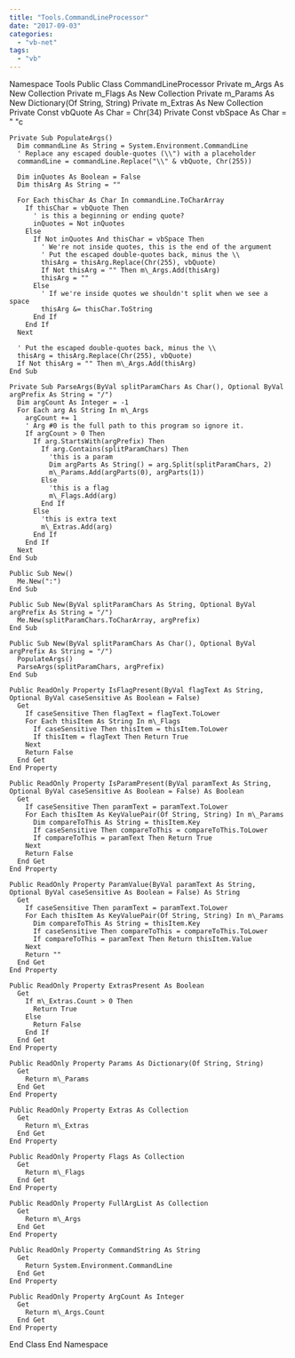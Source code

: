 ```yaml
---
title: "Tools.CommandLineProcessor"
date: "2017-09-03"
categories: 
  - "vb-net"
tags: 
  - "vb"
---
```


Namespace Tools
  Public Class CommandLineProcessor
    Private m\_Args As New Collection
    Private m\_Flags As New Collection
    Private m\_Params As New Dictionary(Of String, String)
    Private m\_Extras As New Collection
    Private Const vbQuote As Char = Chr(34)
    Private Const vbSpace As Char = " "c
 
    Private Sub PopulateArgs()
      Dim commandLine As String = System.Environment.CommandLine
      ' Replace any escaped double-quotes (\\") with a placeholder
      commandLine = commandLine.Replace("\\" & vbQuote, Chr(255))
 
      Dim inQuotes As Boolean = False
      Dim thisArg As String = ""
 
      For Each thisChar As Char In commandLine.ToCharArray
        If thisChar = vbQuote Then
          ' is this a beginning or ending quote?
          inQuotes = Not inQuotes
        Else
          If Not inQuotes And thisChar = vbSpace Then
            ' We're not inside quotes, this is the end of the argument
            ' Put the escaped double-quotes back, minus the \\
            thisArg = thisArg.Replace(Chr(255), vbQuote)
            If Not thisArg = "" Then m\_Args.Add(thisArg)
            thisArg = ""
          Else
            ' If we're inside quotes we shouldn't split when we see a space
            thisArg &= thisChar.ToString
          End If
        End If
      Next
 
      ' Put the escaped double-quotes back, minus the \\
      thisArg = thisArg.Replace(Chr(255), vbQuote)
      If Not thisArg = "" Then m\_Args.Add(thisArg)
    End Sub
 
    Private Sub ParseArgs(ByVal splitParamChars As Char(), Optional ByVal argPrefix As String = "/")
      Dim argCount As Integer = -1
      For Each arg As String In m\_Args
        argCount += 1
        ' Arg #0 is the full path to this program so ignore it.
        If argCount > 0 Then
          If arg.StartsWith(argPrefix) Then
            If arg.Contains(splitParamChars) Then
              'this is a param
              Dim argParts As String() = arg.Split(splitParamChars, 2)
              m\_Params.Add(argParts(0), argParts(1))
            Else
              'this is a flag
              m\_Flags.Add(arg)
            End If
          Else
            'this is extra text
            m\_Extras.Add(arg)
          End If
        End If
      Next
    End Sub
 
    Public Sub New()
      Me.New(":")
    End Sub
 
    Public Sub New(ByVal splitParamChars As String, Optional ByVal argPrefix As String = "/")
      Me.New(splitParamChars.ToCharArray, argPrefix)
    End Sub
 
    Public Sub New(ByVal splitParamChars As Char(), Optional ByVal argPrefix As String = "/")
      PopulateArgs()
      ParseArgs(splitParamChars, argPrefix)
    End Sub
 
    Public ReadOnly Property IsFlagPresent(ByVal flagText As String, Optional ByVal caseSensitive As Boolean = False)
      Get
        If caseSensitive Then flagText = flagText.ToLower
        For Each thisItem As String In m\_Flags
          If caseSensitive Then thisItem = thisItem.ToLower
          If thisItem = flagText Then Return True
        Next
        Return False
      End Get
    End Property
 
    Public ReadOnly Property IsParamPresent(ByVal paramText As String, Optional ByVal caseSensitive As Boolean = False) As Boolean
      Get
        If caseSensitive Then paramText = paramText.ToLower
        For Each thisItem As KeyValuePair(Of String, String) In m\_Params
          Dim compareToThis As String = thisItem.Key
          If caseSensitive Then compareToThis = compareToThis.ToLower
          If compareToThis = paramText Then Return True
        Next
        Return False
      End Get
    End Property
 
    Public ReadOnly Property ParamValue(ByVal paramText As String, Optional ByVal caseSensitive As Boolean = False) As String
      Get
        If caseSensitive Then paramText = paramText.ToLower
        For Each thisItem As KeyValuePair(Of String, String) In m\_Params
          Dim compareToThis As String = thisItem.Key
          If caseSensitive Then compareToThis = compareToThis.ToLower
          If compareToThis = paramText Then Return thisItem.Value
        Next
        Return ""
      End Get
    End Property
 
    Public ReadOnly Property ExtrasPresent As Boolean
      Get
        If m\_Extras.Count > 0 Then
          Return True
        Else
          Return False
        End If
      End Get
    End Property
 
    Public ReadOnly Property Params As Dictionary(Of String, String)
      Get
        Return m\_Params
      End Get
    End Property
 
    Public ReadOnly Property Extras As Collection
      Get
        Return m\_Extras
      End Get
    End Property
 
    Public ReadOnly Property Flags As Collection
      Get
        Return m\_Flags
      End Get
    End Property
 
    Public ReadOnly Property FullArgList As Collection
      Get
        Return m\_Args
      End Get
    End Property
 
    Public ReadOnly Property CommandString As String
      Get
        Return System.Environment.CommandLine
      End Get
    End Property
 
    Public ReadOnly Property ArgCount As Integer
      Get
        Return m\_Args.Count
      End Get
    End Property
  End Class
End Namespace
